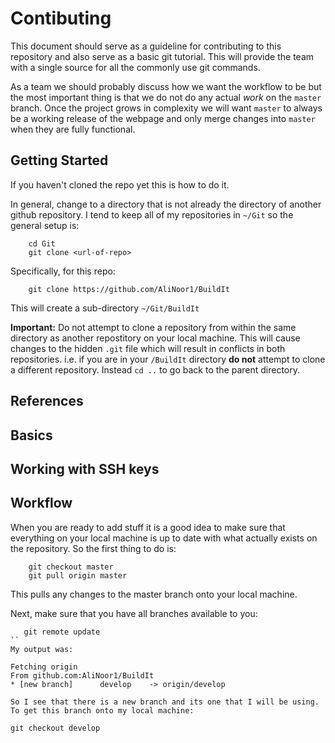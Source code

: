 # Contibuting

This document should serve as a guideline for contributing to this repository and also serve as a basic git tutorial. This will provide the team with a single source for all the commonly use git commands. 

As a team we should probably discuss how we want the workflow to be but the most important thing is that we do not do any actual *work* on the `master` branch. Once the project grows in complexity we will want `master` to always be a working release of the webpage and only merge changes into `master` when they are fully functional.

## Getting Started

If you haven't cloned the repo yet this is how to do it. 

In general, change to a directory that is not already the directory of another github repository. I tend to keep all of my repositories in `~/Git` so the general setup is:
```
    cd Git
    git clone <url-of-repo>
```

Specifically, for this repo:

```
    git clone https://github.com/AliNoor1/BuildIt
```

This will create a sub-directory `~/Git/BuildIt`

**Important:** Do not attempt to clone a repository from within the same directory as another repostitory on your local machine. This will cause changes to the hidden `.git` file which will result in conflicts in both repositories. i.e. if you are in your `/BuildIt` directory **do not** attempt to clone a different repository. Instead `cd ..` to go back to the parent directory.

## References

## Basics

## Working with SSH keys

## Workflow

When you are ready to add stuff it is a good idea to make sure that everything on your local machine is up to date with what actually exists on the repository. So the first thing to do is:

```
    git checkout master
    git pull origin master
```

This pulls any changes to the master branch onto your local machine.

Next, make sure that you have all branches available to you:

```
   git remote update
``
My output was:
```
    Fetching origin
    From github.com:AliNoor1/BuildIt
    * [new branch]      develop    -> origin/develop
```
So I see that there is a new branch and its one that I will be using. To get this branch onto my local machine:
```
    git checkout develop
```


